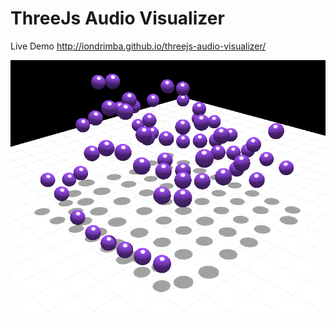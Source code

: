 # ThreeJs Audio Visualizer

Live Demo http://iondrimba.github.io/threejs-audio-visualizer/

![App](https://raw.githubusercontent.com/iondrimba/images/master/Capture.PNG)

